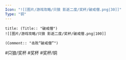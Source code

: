 ```yaml
---
Icon: "![[图片/游戏攻略/只狼 影逝二度/奖杯/破戒僧.png|30]]"
Type: "铜"
---
```

```ad-common-bronze-trophy
title: (Title:: "破戒僧")
![[图片/游戏攻略/只狼 影逝二度/奖杯/破戒僧.png|100]]

(Comment:: "击败“破戒僧”")
```

#只狼/奖杯 #奖杯 #奖杯/铜
